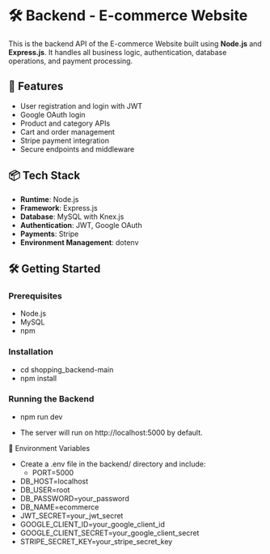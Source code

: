 # 🛠️ Backend - E-commerce Website

This is the backend API of the E-commerce Website built using **Node.js** and **Express.js**. It handles all business logic, authentication, database operations, and payment processing.

## 🚀 Features
- User registration and login with JWT
- Google OAuth login
- Product and category APIs
- Cart and order management
- Stripe payment integration
- Secure endpoints and middleware

## 📦 Tech Stack
- **Runtime**: Node.js
- **Framework**: Express.js
- **Database**: MySQL with Knex.js
- **Authentication**: JWT, Google OAuth
- **Payments**: Stripe
- **Environment Management**: dotenv

## 🛠️ Getting Started

### Prerequisites
- Node.js
- MySQL
- npm

### Installation

- cd shopping_backend-main
- npm install


### Running the Backend
- npm run dev

- The server will run on http://localhost:5000 by default.

🔐 Environment Variables
- Create a .env file in the backend/ directory and include:
   - PORT=5000
 - DB_HOST=localhost
 - DB_USER=root
 - DB_PASSWORD=your_password
 - DB_NAME=ecommerce
 - JWT_SECRET=your_jwt_secret
 - GOOGLE_CLIENT_ID=your_google_client_id
 - GOOGLE_CLIENT_SECRET=your_google_client_secret
 - STRIPE_SECRET_KEY=your_stripe_secret_key
